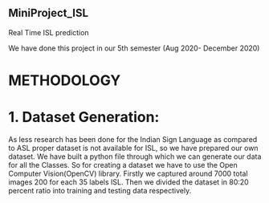 ## MiniProject_ISL
Real Time ISL prediction

We have done this project in our 5th semester (Aug 2020- December 2020)


# METHODOLOGY

# 1. Dataset Generation:
  
As less research has been done for the Indian Sign Language as compared to ASL proper dataset
is not available for ISL, so we have prepared our own dataset. We have built a python file
through which we can generate our data for all the Classes. So for creating a dataset we have to
use the Open Computer Vision(OpenCV) library. Firstly we captured around 7000 total images
200 for each 35 labels ISL. Then we divided the dataset in 80:20 percent ratio into training and
testing data respectively.


